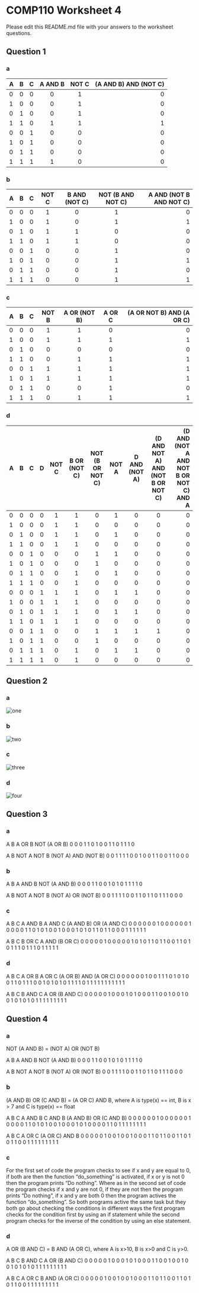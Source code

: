 # COMP110 Worksheet 4

Please edit this README.md file with your answers to the worksheet questions.

## Question 1

### a
A|B|C|A AND B|NOT C|(A AND B) AND (NOT C)
|-|:-:|:-:|:-:|:-:|-:|
0|0|0|	0|	1|	0
1|0|0|	0|	1|	0
0|1|0|	0|	1|	0
1|1|0|	1|	1|	1
0|0|1|	0|	0|	0
1|0|1|	0|	0|	0
0|1|1|	0|	0|  0
1|1|1|	1|	0|  0


### b
A|	B|	C|	NOT C|	B AND (NOT C)|	NOT (B AND NOT C)|	A AND (NOT B AND NOT C)
|-|:-:|:-:|:-:|:-:|:-:|-:|
0	|0|	0|	1|	0|	1|  0
1	|0|	0|	1|	0|	1|  1
0	|1|	0|	1|	1|	0|	0
1	|1|	0|	1|	1|	0|	0
0	|0|	1|	0|	0|	1|	0
1	|0|	1|	0|	0|	1|	1
0	|1|	1|	0|	0|	1|	0
1	|1|	1|	0|	0|	1|	1


### c
A|B|	C	|NOT B	|A OR (NOT B)	|A OR C|	(A OR NOT B) AND (A OR C)
|-|:-:|:-:|:-:|:-:|:-:|-:|
0|	0|	0|	1|	1|	0	|0
1|	0|	0|	1|	1|	1	|1
0|	1|	0|	0|	0|	0|	0
1|	1|	0|	0|	1	|1|	1
0|	0|	1|	1|	1	|1|	1
1|	0|	1|	1|	1	|1|	1
0|	1|	1|	0|	0	|1|	0
1|	1|	1|	0|	1	|1|	1


### d
A|	B|	C|	D|	NOT C|	B OR (NOT C)|	NOT (B OR NOT C)|	NOT A|	D AND (NOT A)|	(D AND NOT A) AND (NOT B OR NOT C)|	(D AND (NOT A AND NOT B OR NOT C) AND A
|-|:-:|:-:|:-:|:-:|:-:|:-:|:-:|:-:|:-:|-:|
0|	0	|0	|0	|1	|1	|0	|1	|0	|0	|0
1|	0	|0	|0	|1	|1	|0	|0	|0	|0	|0
0|	1	|0	|0	|1	|1	|0	|1	|0	|0	|0
1|	1	|0	|0	|1	|1	|0	|0	|0	|0	|0
0|	0	|1	|0	|0	|0	|1	|1	|0	|0	|0
1|	0	|1	|0	|0	|0	|1	|0	|0	|0	|0
0|	1	|1	|0	|0	|1	|0	|1	|0	|0	|0
1|	1	|1	|0	|0	|1	|0	|0	|0	|0	|0
0|	0	|0	|1	|1	|1	|0	|1	|1	|0	|0
1|	0	|0	|1	|1	|1	|0	|0	|0	|0	|0
0|	1	|0	|1	|1	|1	|0	|1	|1	|0	|0
1|	1	|0	|1	|1	|1	|0	|0	|0	|0	|0
0|	0	|1	|1	|0	|0	|1	|1	|1	|1	|0
1|	0	|1	|1	|0	|0	|1	|0	|0	|0	|0
0|	1	|1	|1	|0	|1	|0	|1	|1	|0	|0
1|	1	|1	|1	|0	|1	|0	|0	|0	|0	|0


## Question 2

### a
![one](2a.png)
### b
![two](2b.png)
### c
![three](2c.png)
### d
![four](2d.png)

## Question 3

### a
A	B	A OR B	NOT (A OR B)
0	0	0	1
1	0	1	0
0	1	1	0
1	1	1	0

A	B	NOT A	NOT B	(NOT A) AND (NOT B)
0	0	1	1	1
1	0	0	1	0
0	1	1	0	0
1	1	0	0	0

### b
A	B	A AND B	NOT (A AND B)
0	0	0	1
1	0	0	1
0	1	0	1
1	1	1	0

A	B	NOT A	NOT B	(NOT A) OR (NOT B)
0	0	1	1	1
1	0	0	1	1
0	1	1	0	1
1	1	0	0	0

### c
A	B	C	A AND B	A AND C	(A AND B) OR (A AND C)
0	0	0	0	0	0
1	0	0	0	0	0
0	1	0	0	0	0
1	1	0	1	0	1
0	0	1	0	0	0
1	0	1	0	1	1
0	1	1	0	0	0
1	1	1	1	1	1

A	B	C	B OR C	A AND (B OR C)
0	0	0	0	0
1	0	0	0	0
0	1	0	1	0
1	1	0	1	1
0	0	1	1	0
1	0	1	1	1
0	1	1	1	0
1	1	1	1	1

### d
A	B	C	A OR B	A OR C	(A OR B) AND (A OR C)
0	0	0	0	0	0
1	0	0	1	1	1
0	1	0	1	0	0
1	1	0	1	1	1
0	0	1	0	1	0
1	0	1	1	1	1
0	1	1	1	1	1
1	1	1	1	1	1

A	B	C	B AND C	A OR (B AND C)
0	0	0	0	0
1	0	0	0	1
0	1	0	0	0
1	1	0	0	1
0	0	1	0	0
1	0	1	0	1
0	1	1	1	1
1	1	1	1	1

## Question 4

### a
NOT (A AND B) = (NOT A) OR (NOT B)

A	B	A AND B	NOT (A AND B)
0	0	0	1
1	0	0	1
0	1	0	1
1	1	1	0

A	B	NOT A	NOT B	(NOT A) OR (NOT B)
0	0	1	1	1
1	0	0	1	1
0	1	1	0	1
1	1	0	0	0

### b
(A AND B) OR (C AND B) = (A OR C) AND B, where A is type(x) == int, B is x > 7 and C is type(x) == float

A	B	C	A AND B	C AND B	(A AND B) OR (C AND B)
0	0	0	0	0	0
1	0	0	0	0	0
0	1	0	0	0	0
1	1	0	1	0	1
0	0	1	0	0	0
1	0	1	0	0	0
0	1	1	0	1	1
1	1	1	1	1	1

A	B	C	A OR C	(A OR C) AND B
0	0	0	0	0
1	0	0	1	0
0	1	0	0	0
1	1	0	1	1
0	0	1	1	0
1	0	1	1	0
0	1	1	1	1
1	1	1	1	1

### c
For the first set of code the program checks to see if x and y are equal to 0,
if both are then the function “do_something” is activated, if x or y is not 0
then the program prints “Do nothing”. Where as in the second set of code the
program checks if x and y are not 0, if they are not then the program prints
“Do nothing”, if x and y are both 0 then the program actives the function
“do_something”. So both programs active the same task but they both go about
checking the conditions in different ways the first program checks for the
condition first by using an if statement while the second program checks for
the inverse of the condition by using an else statement.

### d
A OR (B AND C) = B AND (A OR C), where A is x>10, B is x>0 and C is y>0.

A	B	C	B AND C	A OR (B AND C)
0	0	0	0	0
1	0	0	0	1
0	1	0	0	0
1	1	0	0	1
0	0	1	0	0
1	0	1	0	1
0	1	1	1	1
1	1	1	1	1

A	B	C	A OR C	B AND (A OR C)
0	0	0	0	0
1	0	0	1	0
0	1	0	0	0
1	1	0	1	1
0	0	1	1	0
1	0	1	1	0
0	1	1	1	1
1	1	1	1	1

